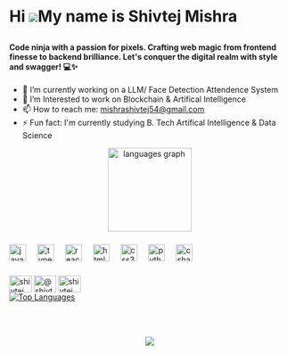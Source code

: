 Hi ![](https://user-images.githubusercontent.com/18350557/176309783-0785949b-9127-417c-8b55-ab5a4333674e.gif)My name is Shivtej Mishra
======================================================================================================================================
##
<h4>Code ninja with a passion for pixels. Crafting web magic from frontend finesse to backend brilliance. Let's conquer the digital realm with style and swagger! 💻✨ </h4>

- 🔭 I’m currently working on a LLM/ Face Detection Attendence System 
- 🌱 I’m Interested to work on Blockchain & Artifical Intelligence
- 📫 How to reach me: mishrashivtej54@gmail.com
- ⚡ Fun fact: I'm currently studying B. Tech Artifical Intelligence & Data Science

<div align="center">

 
  <img src="https://github-readme-stats.vercel.app/api/top-langs?username=ShivtejMishra&locale=en&hide_title=false&layout=compact&card_width=320&langs_count=5&theme=dracula&hide_border=false" height="150" alt="languages graph"  />
</div>

###


###

<div align="left">
  <img src="https://cdn.jsdelivr.net/gh/devicons/devicon/icons/javascript/javascript-original.svg" height="30" alt="javascript logo"  />
  <img width="12" />
  <img src="https://cdn.jsdelivr.net/gh/devicons/devicon/icons/typescript/typescript-original.svg" height="30" alt="typescript logo"  />
  <img width="12" />
  <img src="https://cdn.jsdelivr.net/gh/devicons/devicon/icons/react/react-original.svg" height="30" alt="react logo"  />
  <img width="12" />
  <img src="https://cdn.jsdelivr.net/gh/devicons/devicon/icons/html5/html5-original.svg" height="30" alt="html5 logo"  />
  <img width="12" />
  <img src="https://cdn.jsdelivr.net/gh/devicons/devicon/icons/css3/css3-original.svg" height="30" alt="css3 logo"  />
  <img width="12" />
  <img src="https://cdn.jsdelivr.net/gh/devicons/devicon/icons/python/python-original.svg" height="30" alt="python logo"  />
  <img width="12" />
  <img src="https://cdn.jsdelivr.net/gh/devicons/devicon/icons/csharp/csharp-original.svg" height="30" alt="csharp logo"  />
</div>

###

<div align="left">
<a href="https://linkedin.com/in/shivtejmishra" target="blank"><img align="center" src="https://raw.githubusercontent.com/rahuldkjain/github-profile-readme-generator/master/src/images/icons/Social/linked-in-alt.svg" alt="shivtejmishra" height="30" width="40" /></a>
<a href="https://www.youtube.com/@shivtejmishra" target="blank"><img align="center" src="https://raw.githubusercontent.com/rahuldkjain/github-profile-readme-generator/master/src/images/icons/Social/youtube.svg" alt="@shivtejmishra" height="30" width="40" /></a>
<a href="https://discord.gg/shivtejmshra31" target="blank"><img align="center" src="https://raw.githubusercontent.com/rahuldkjain/github-profile-readme-generator/master/src/images/icons/Social/discord.svg" alt="shivtejmshra31" height="30" width="40" /></a>

</div>
<a href="https://github.com/ShivtejMishra" align="left"><img src="https://github-readme-stats.vercel.app/api/top-langs/?username=ShivtejMishra&langs_count=10&title_color=22c55e&text_color=ffffff&icon_color=0891b2&bg_color=1c1917&hide_border=true&locale=en&custom_title=Top%20%Languages" alt="Top Languages" /></a>

###

<br clear="both">

<!---<img src="https://raw.githubusercontent.com/ShivtejMishra/ShivtejMishra/output/snake.svg" alt="Snake animation" />--->

###



###

<div align="center">
  <img src="https://profile-counter.glitch.me/ShivtejMishra/count.svg?"  />
</div>

###


<!--
**ShivtejMishra/ShivtejMishra** is a ✨ _special_ ✨ repository because its `README.md` (this file) appears on your GitHub profile.

Here are some ideas to get you started:

- 🔭 I’m currently working on ...
- 🌱 I’m currently learning ...
- 👯 I’m looking to collaborate on ...
- 🤔 I’m looking for help with ...
- 💬 Ask me about ...
- 📫 How to reach me: ...
- 😄 Pronouns: ...
- ⚡ Fun fact: ...
-->
